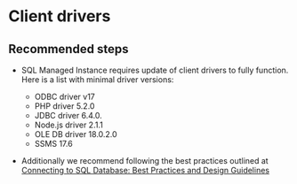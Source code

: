<properties
	pageTitle="Client drivers"
	description="Client drivers"
	infoBubbleText="Client drivers"
	service=""
	resource=""
	authors="srdan-bozovic-msft"
	ms.author="srbozovi"
	displayOrder=""
	articleId="1cedb97f-15ea-4668-b05c-9e3f921745d8"
	diagnosticScenario=""
	selfHelpType="generic"
	supportTopicIds="32637245"
	resourceTags=""
	productPesIds="16259"
	cloudEnvironments="public"
/>

# Client drivers

## **Recommended steps**

- SQL Managed Instance requires update of client drivers to fully function. Here is a list with minimal driver versions:
  - ODBC driver v17
  - PHP driver 5.2.0
  - JDBC driver 6.4.0.
  - Node.js driver 2.1.1
  - OLE DB driver 18.0.2.0
  - SSMS 17.6

- Additionally we recommend following the best practices outlined at [Connecting to SQL Database: Best Practices and Design Guidelines](https://azure.microsoft.com/documentation/articles/sql-database-connect-central-recommendations/)
